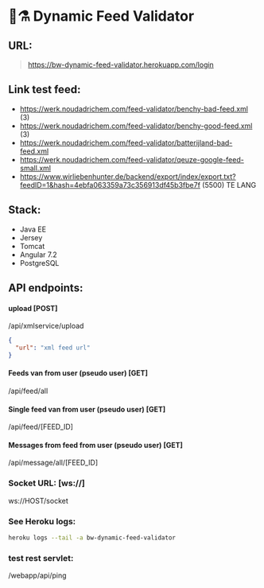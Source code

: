 # 🧠⚗️ Dynamic Feed Validator

## URL:
> https://bw-dynamic-feed-validator.herokuapp.com/login

## Link test feed: 
- https://werk.noudadrichem.com/feed-validator/benchy-bad-feed.xml (3)
- https://werk.noudadrichem.com/feed-validator/benchy-good-feed.xml (3)
- https://werk.noudadrichem.com/feed-validator/batterijland-bad-feed.xml 
- https://werk.noudadrichem.com/feed-validator/qeuze-google-feed-small.xml
- https://www.wirliebenhunter.de/backend/export/index/export.txt?feedID=1&hash=4ebfa063359a73c356913df45b3fbe7f (5500) TE LANG

## Stack:
- Java EE
- Jersey
- Tomcat
- Angular 7.2
- PostgreSQL


## API endpoints:

#### upload [POST]
/api/xmlservice/upload
```json
{
  "url": "xml feed url"
}
```

#### Feeds van from  user (pseudo user) [GET] 
/api/feed/all

#### Single feed van from  user (pseudo user) [GET] 
/api/feed/[FEED_ID]

#### Messages from feed from user (pseudo user) [GET]
/api/message/all/[FEED_ID]

### Socket URL: [ws://]
ws://HOST/socket


### See Heroku logs:
```bash
heroku logs --tail -a bw-dynamic-feed-validator
```

### test rest servlet: 
/webapp/api/ping
